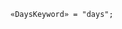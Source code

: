 <!-- This file is generated automatically by infrastructure scripts. Please don't edit by hand. -->

```{ .ebnf .slang-ebnf #DaysKeyword }
«DaysKeyword» = "days";
```
